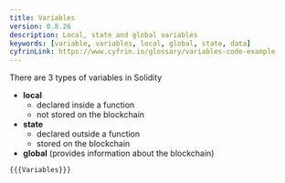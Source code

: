 ```yaml
---
title: Variables
version: 0.8.26
description: Local, state and global variables
keywords: [variable, variables, local, global, state, data]
cyfrinLink: https://www.cyfrin.io/glossary/variables-code-example
---
```


There are 3 types of variables in Solidity

- **local**
  - declared inside a function
  - not stored on the blockchain
- **state**
  - declared outside a function
  - stored on the blockchain
- **global** (provides information about the blockchain)

```solidity
{{{Variables}}}
```

